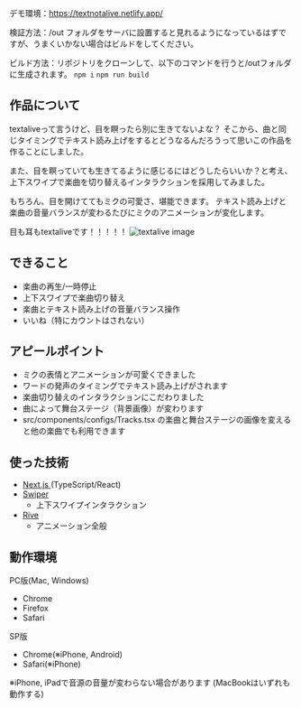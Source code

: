 デモ環境：https://textnotalive.netlify.app/

検証方法：/out フォルダをサーバに設置すると見れるようになっているはずですが、うまくいかない場合はビルドをしてください。

ビルド方法：リポジトリをクローンして、以下のコマンドを行うと/outフォルダに生成されます。
`npm i`
`npm run build`

## 作品について
textaliveって言うけど、目を瞑ったら別に生きてないよな？
そこから、曲と同じタイミングでテキスト読み上げをするとどうなるんだろうって思いこの作品を作ることにしました。

また、目を瞑っていても生きてるように感じるにはどうしたらいいか？と考え、上下スワイプで楽曲を切り替えるインタラクションを採用してみました。

もちろん、目を開けててもミクの可愛さ、堪能できます。
テキスト読み上げと楽曲の音量バランスが変わるたびにミクのアニメーションが変化します。

目も耳もtextaliveです！！！！！
![textalive image](https://github.com/874wokiite/listen-to-me-textalive/assets/98846813/fa6d4a07-6125-41dc-ac46-b6e3c389dc3f)

## できること
- 楽曲の再生/一時停止
- 上下スワイプで楽曲切り替え
- 楽曲とテキスト読み上げの音量バランス操作
- いいね（特にカウントはされない）


## アピールポイント
- ミクの表情とアニメーションが可愛くできました
- ワードの発声のタイミングでテキスト読み上げがされます
- 楽曲切り替えのインタラクションにこだわりました
- 曲によって舞台ステージ（背景画像）が変わります
- src/components/configs/Tracks.tsx の楽曲と舞台ステージの画像を変えると他の楽曲でも利用できます


## 使った技術
- [Next.js ](https://nextjs.org/)(TypeScript/React)
- [Swiper](https://swiperjs.com/)
  - 上下スワイプインタラクション
- [Rive](https://rive.app/)
  - アニメーション全般   


## 動作環境
PC版(Mac, Windows)
- Chrome
- Firefox
- Safari

SP版
- Chrome(※iPhone, Android)
- Safari(※iPhone)

※iPhone, iPadで音源の音量が変わらない場合があります
(MacBookはいずれも動作する)

